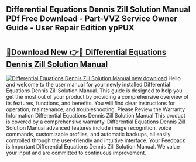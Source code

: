 ## Differential Equations Dennis Zill Solution Manual PDf Free Download - Part-VVZ Service Owner Guide - User Repair Edition ypPUX

# <h2><a href="http://bc79922.oget.top/?id=Differential+Equations+Dennis+Zill+Solution+Manual">🔗Download New 👉🔴 Differential Equations Dennis Zill Solution Manual</a></h2>

[![Differential Equations Dennis Zill Solution Manual new download](https://i.imgur.com/5g1atiW.png)](http://bc79922.oget.top/?id=Differential+Equations+Dennis+Zill+Solution+Manual)
Hello and welcome to the user manual for your newly installed Differential Equations Dennis Zill Solution Manual. This guide is designed to help you get the most out of your product by providing a comprehensive overview of its features, functions, and benefits. You will find clear instructions for operation, maintenance, and troubleshooting. Please Review the Warranty Information Differential Equations Dennis Zill Solution Manual This product is covered by a comprehensive warranty. Differential Equations Dennis Zill Solution Manual advanced features include image recognition, voice commands, customizable profiles, and automatic backups, all easily controlled through the user-friendly and intuitive interface. Your Feedback is Important Differential Equations Dennis Zill Solution Manual. We value your input and are committed to continuous improvement.
